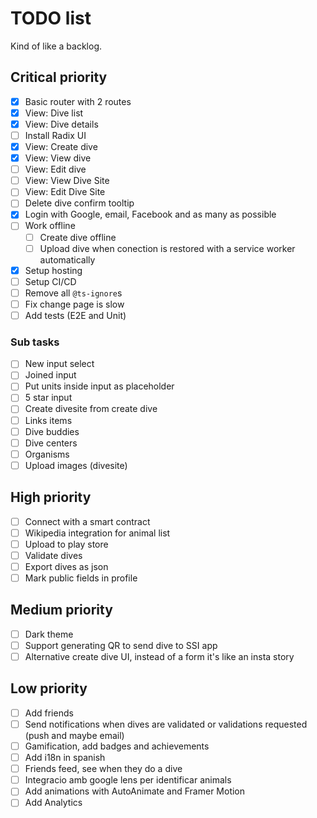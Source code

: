 # TODO list

Kind of like a backlog.

## Critical priority

- [x] Basic router with 2 routes
- [x] View: Dive list
- [x] View: Dive details
- [ ] Install Radix UI
- [x] View: Create dive
- [x] View: View dive
- [ ] View: Edit dive
- [ ] View: View Dive Site
- [ ] View: Edit Dive Site
- [ ] Delete dive confirm tooltip
- [x] Login with Google, email, Facebook and as many as possible
- [ ] Work offline
  - [ ] Create dive offline
  - [ ] Upload dive when conection is restored with a service worker automatically
- [x] Setup hosting
- [ ] Setup CI/CD
- [ ] Remove all `@ts-ignore`s
- [ ] Fix change page is slow
- [ ] Add tests (E2E and Unit)

### Sub tasks

- [ ] New input select
- [ ] Joined input
- [ ] Put units inside input as placeholder
- [ ] 5 star input
- [ ] Create divesite from create dive
- [ ] Links items
- [ ] Dive buddies
- [ ] Dive centers
- [ ] Organisms
- [ ] Upload images (divesite)

## High priority

- [ ] Connect with a smart contract
- [ ] Wikipedia integration for animal list
- [ ] Upload to play store
- [ ] Validate dives
- [ ] Export dives as json
- [ ] Mark public fields in profile

## Medium priority

- [ ] Dark theme
- [ ] Support generating QR to send dive to SSI app
- [ ] Alternative create dive UI, instead of a form it's like an insta story

## Low priority

- [ ] Add friends
- [ ] Send notifications when dives are validated or validations requested (push and maybe email)
- [ ] Gamification, add badges and achievements
- [ ] Add i18n in spanish
- [ ] Friends feed, see when they do a dive
- [ ] Integracio amb google lens per identificar animals
- [ ] Add animations with AutoAnimate and Framer Motion
- [ ] Add Analytics
